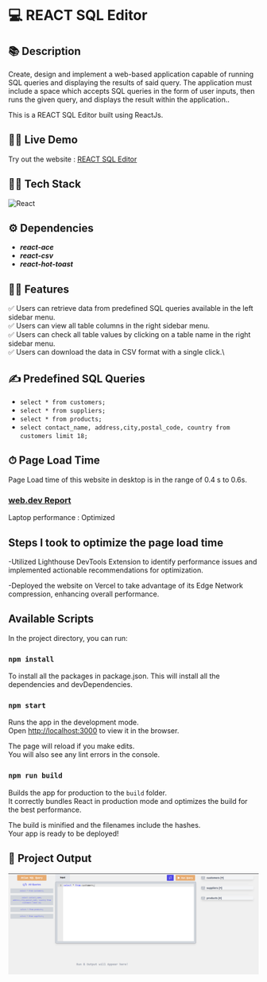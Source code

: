 # 💻 REACT SQL Editor

## 📚 Description

Create, design and implement a web-based application capable of running SQL queries and displaying the results of said query. The application must include a space which accepts SQL queries in the form of user inputs, then runs the given query, and displays the result within the application..

This is a REACT SQL Editor built using ReactJs.

## 👨‍💻 Live Demo

<a href="https://github.com/Aayush20031/SQL-Editor" target="blank">
</a>

Try out the website : [REACT SQL Editor](https://sql-editor-three.vercel.app/)

## 👨‍🔧 Tech Stack

![React](https://img.shields.io/badge/react-%2320232a.svg?style=for-the-badge&logo=react&logoColor=%2361DAFB)

## ⚙️ Dependencies

- **_react-ace_**
- **_react-csv_**
- **_react-hot-toast_**

## 👨‍💻 Features

:white_check_mark: Users can retrieve data from predefined SQL queries available in the left sidebar menu.\
:white_check_mark: Users can view all table columns in the right sidebar menu.\
:white_check_mark: Users can check all table values by clicking on a table name in the right sidebar menu.\
:white_check_mark: Users can download the data in CSV format with a single click.\

## ✍️ Predefined SQL Queries

- `select * from customers;`
- `select * from suppliers;`
- `select * from products;`
- `select contact_name, address,city,postal_code, country from customers limit 18;`

## ⏱ Page Load Time

Page Load time of this website in desktop is in the range of 0.4 s to 0.6s.

### [web.dev Report](https://pagespeed.web.dev/)

Laptop performance : Optimized

## Steps I took to optimize the page load time

-Utilized Lighthouse DevTools Extension to identify performance issues and implemented actionable recommendations for optimization.

-Deployed the website on Vercel to take advantage of its Edge Network compression, enhancing overall performance.


## Available Scripts

In the project directory, you can run:

### `npm install`

To install all the packages in package.json. This will install all the dependencies and devDependencies.

### `npm start`

Runs the app in the development mode.\
Open [http://localhost:3000](http://localhost:3000) to view it in the browser.

The page will reload if you make edits.\
You will also see any lint errors in the console.

### `npm run build`

Builds the app for production to the `build` folder.\
It correctly bundles React in production mode and optimizes the build for the best performance.

The build is minified and the filenames include the hashes.\
Your app is ready to be deployed!

## 🚀 Project Output

![Homepage](Screenshot/main_project.PNG)
